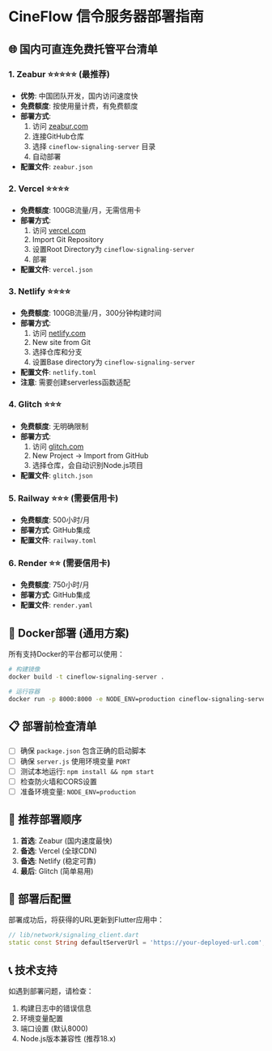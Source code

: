 # CineFlow 信令服务器部署指南

## 🌐 国内可直连免费托管平台清单

### 1. **Zeabur** ⭐⭐⭐⭐⭐ (最推荐)
- **优势**: 中国团队开发，国内访问速度快
- **免费额度**: 按使用量计费，有免费额度
- **部署方式**: 
  1. 访问 [zeabur.com](https://zeabur.com)
  2. 连接GitHub仓库
  3. 选择 `cineflow-signaling-server` 目录
  4. 自动部署
- **配置文件**: `zeabur.json`

### 2. **Vercel** ⭐⭐⭐⭐
- **免费额度**: 100GB流量/月，无需信用卡
- **部署方式**:
  1. 访问 [vercel.com](https://vercel.com)
  2. Import Git Repository
  3. 设置Root Directory为 `cineflow-signaling-server`
  4. 部署
- **配置文件**: `vercel.json`

### 3. **Netlify** ⭐⭐⭐⭐
- **免费额度**: 100GB流量/月，300分钟构建时间
- **部署方式**:
  1. 访问 [netlify.com](https://netlify.com)
  2. New site from Git
  3. 选择仓库和分支
  4. 设置Base directory为 `cineflow-signaling-server`
- **配置文件**: `netlify.toml`
- **注意**: 需要创建serverless函数适配

### 4. **Glitch** ⭐⭐⭐
- **免费额度**: 无明确限制
- **部署方式**:
  1. 访问 [glitch.com](https://glitch.com)
  2. New Project → Import from GitHub
  3. 选择仓库，会自动识别Node.js项目
- **配置文件**: `glitch.json`

### 5. **Railway** ⭐⭐⭐ (需要信用卡)
- **免费额度**: 500小时/月
- **部署方式**: GitHub集成
- **配置文件**: `railway.toml`

### 6. **Render** ⭐⭐ (需要信用卡)
- **免费额度**: 750小时/月
- **部署方式**: GitHub集成
- **配置文件**: `render.yaml`

## 🐳 Docker部署 (通用方案)

所有支持Docker的平台都可以使用：

```bash
# 构建镜像
docker build -t cineflow-signaling-server .

# 运行容器
docker run -p 8000:8000 -e NODE_ENV=production cineflow-signaling-server
```

## 📋 部署前检查清单

- [ ] 确保 `package.json` 包含正确的启动脚本
- [ ] 确保 `server.js` 使用环境变量 `PORT`
- [ ] 测试本地运行: `npm install && npm start`
- [ ] 检查防火墙和CORS设置
- [ ] 准备环境变量: `NODE_ENV=production`

## 🚀 推荐部署顺序

1. **首选**: Zeabur (国内速度最快)
2. **备选**: Vercel (全球CDN)
3. **备选**: Netlify (稳定可靠)
4. **最后**: Glitch (简单易用)

## 🔧 部署后配置

部署成功后，将获得的URL更新到Flutter应用中：

```dart
// lib/network/signaling_client.dart
static const String defaultServerUrl = 'https://your-deployed-url.com';
```

## 📞 技术支持

如遇到部署问题，请检查：
1. 构建日志中的错误信息
2. 环境变量配置
3. 端口设置 (默认8000)
4. Node.js版本兼容性 (推荐18.x)
